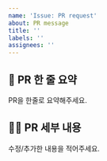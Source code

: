 ```yaml
---
name: 'Issue: PR request'
about: PR message
title: ''
labels: ''
assignees: ''
---
```


## 🚅 PR 한 줄 요약

PR을 한줄로 요약해주세요.

## 🧑‍💻 PR 세부 내용

수정/추가한 내용을 적어주세요.
